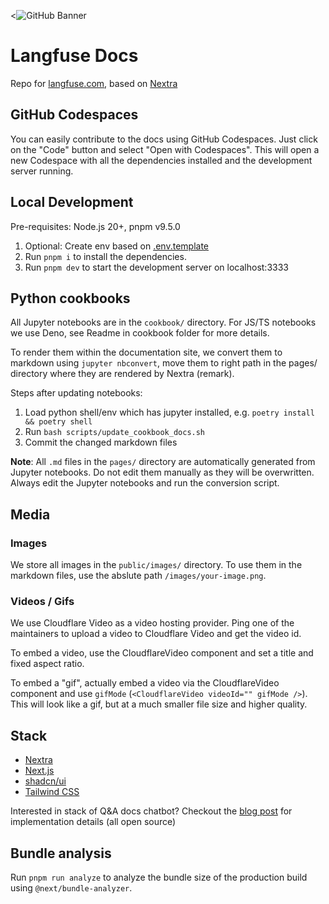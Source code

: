 <![GitHub Banner](https://github.com/langfuse/langfuse-docs/assets/2834609/e403ad73-73fa-43f0-9925-292b05ce58de)

# Langfuse Docs

Repo for [langfuse.com](https://langfuse.com), based on [Nextra](https://nextra.site/)

## GitHub Codespaces

You can easily contribute to the docs using GitHub Codespaces. Just click on the "Code" button and select "Open with Codespaces". This will open a new Codespace with all the dependencies installed and the development server running.

## Local Development

Pre-requisites: Node.js 20+, pnpm v9.5.0

1. Optional: Create env based on [.env.template](./.env.template)
2. Run `pnpm i` to install the dependencies.
3. Run `pnpm dev` to start the development server on localhost:3333

## Python cookbooks

All Jupyter notebooks are in the `cookbook/` directory. For JS/TS notebooks we use Deno, see Readme in cookbook folder for more details.

To render them within the documentation site, we convert them to markdown using `jupyter nbconvert`, move them to right path in the pages/ directory where they are rendered by Nextra (remark).

Steps after updating notebooks:

1. Load python shell/env which has jupyter installed, e.g. `poetry install && poetry shell`
2. Run `bash scripts/update_cookbook_docs.sh`
3. Commit the changed markdown files

**Note**: All `.md` files in the `pages/` directory are automatically generated from Jupyter notebooks. Do not edit them manually as they will be overwritten. Always edit the Jupyter notebooks and run the conversion script.

## Media

### Images

We store all images in the `public/images/` directory. To use them in the markdown files, use the abslute path `/images/your-image.png`.

### Videos / Gifs

We use Cloudflare Video as a video hosting provider. Ping one of the maintainers to upload a video to Cloudflare Video and get the video id.

To embed a video, use the CloudflareVideo component and set a title and fixed aspect ratio.

To embed a "gif", actually embed a video via the CloudflareVideo component and use `gifMode` (`<CloudflareVideo videoId="" gifMode />`). This will look like a gif, but at a much smaller file size and higher quality.

## Stack

- [Nextra](https://nextra.site/)
- [Next.js](https://nextjs.org/)
- [shadcn/ui](https://ui.shadcn.com)
- [Tailwind CSS](https://tailwindcss.com/)

Interested in stack of Q&A docs chatbot? Checkout the [blog post](https://langfuse.com/blog/qa-chatbot-for-langfuse-docs) for implementation details (all open source)

## Bundle analysis

Run `pnpm run analyze` to analyze the bundle size of the production build using `@next/bundle-analyzer`.
